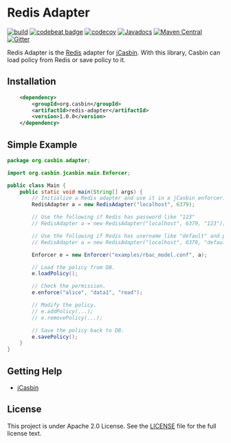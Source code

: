 # Redis Adapter 

[![build](https://github.com/jcasbin/redis-adapter/actions/workflows/maven-ci.yml/badge.svg)](https://github.com/jcasbin/redis-adapter/actions)
[![codebeat badge](https://codebeat.co/badges/560a67fc-53b6-4a10-8e1b-989f3bb4e5cb)](https://codebeat.co/projects/github-com-jcasbin-redis-adapter-master)
[![codecov](https://codecov.io/gh/jcasbin/redis-adapter/branch/master/graph/badge.svg?token=5wzDaTC9UV)](https://codecov.io/gh/jcasbin/redis-adapter)
[![Javadocs](https://www.javadoc.io/badge/org.casbin/redis-adapter.svg)](https://www.javadoc.io/doc/org.casbin/redis-adapter)
[![Maven Central](https://img.shields.io/maven-central/v/org.casbin/redis-adapter.svg)](https://mvnrepository.com/artifact/org.casbin/redis-adapter/latest)
[![Gitter](https://badges.gitter.im/Join%20Chat.svg)](https://gitter.im/casbin/lobby)

Redis Adapter is the [Redis](https://redis.io/) adapter for [jCasbin](https://github.com/casbin/jcasbin). With this library, Casbin can load policy from Redis or save policy to it.

## Installation

```xml
    <dependency>
        <groupId>org.casbin</groupId>
        <artifactId>redis-adapter</artifactId>
        <version>1.0.0</version>
    </dependency>
```

## Simple Example

```java
package org.casbin.adapter;

import org.casbin.jcasbin.main.Enforcer;

public class Main {
    public static void main(String[] args) {
        // Initialize a Redis adapter and use it in a jCasbin enforcer:
        RedisAdapter a = new RedisAdapter("localhost", 6379);

        // Use the following if Redis has password like "123"
        // RedisAdapter a = new RedisAdapter("localhost", 6379, "123");

        // Use the following if Redis has username like "default" and password like "123"
        // RedisAdapter a = new RedisAdapter("localhost", 6379, "default", "123");

        Enforcer e = new Enforcer("examples/rbac_model.conf", a);

        // Load the policy from DB.
        e.loadPolicy();

        // Check the permission.
        e.enforce("alice", "data1", "read");

        // Modify the policy.
        // e.addPolicy(...);
        // e.removePolicy(...);

        // Save the policy back to DB.
        e.savePolicy();
    }
}
```

## Getting Help

- [jCasbin](https://github.com/casbin/jcasbin)

## License

This project is under Apache 2.0 License. See the [LICENSE](LICENSE) file for the full license text.
